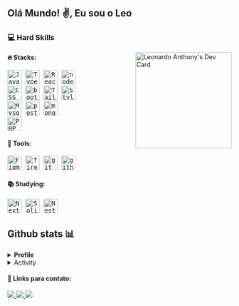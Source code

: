 ## Olá Mundo! :v:, Eu sou o Leo
  
### 💻 Hard Skills

<a href="https://app.daily.dev/leondev">
<img src="https://api.daily.dev/devcards/v2/mS2nUCeDRF2RgeJpgcLhI.png?type=default&r=1cl" width="216" align="right" alt="Leonardo Anthony's Dev Card"/>
</a>

#### 🔥 Stacks: <br/>
   <samp>
    <p align="left">
    <img alt="Javascript" src="https://skillicons.dev/icons?i=javascript&theme=dark" width="32px" />
      <img alt="TypeScript" src="https://skillicons.dev/icons?i=typescript&theme=dark" width="32px" />
      <img alt="React" src="https://skillicons.dev/icons?i=react" width="32px" />
      <img alt="node" src="https://skillicons.dev/icons?i=nodejs" width="32px" />
      <br>
      <img alt="CSS" src="https://skillicons.dev/icons?i=css&theme=dark" width="32px" />
      <img alt="bootstrap" src="https://skillicons.dev/icons?i=bootstrap&theme=dark" width="32px" />
      <img alt="Tailwind" src="https://skillicons.dev/icons?i=tailwind&theme=dark" width="32px" />
      <img alt="Styled" src="https://skillicons.dev/icons?i=styledcomponents&theme=dark" width="32px" />
      <br>
      <img alt="Mysql" src="https://skillicons.dev/icons?i=mysql&theme=dark" width="32px" />
      <img alt="postgres" src="https://skillicons.dev/icons?i=postgres&theme=dark" width="32px" />
      <img alt="mongo" src="https://skillicons.dev/icons?i=mongodb&theme=dark" width="32px" />
      <br>
      <img alt="PHP" src="https://skillicons.dev/icons?i=php&theme=dark" width="32px" />
    </p>
  </samp>

#### 🔨 Tools: <br/>
   <samp>
    <p align="left">
      <img alt="Figma" src="https://skillicons.dev/icons?i=figma&theme=dark" width="32px" />
      <img alt="firebase" src="https://skillicons.dev/icons?i=firebase&theme=dark" width="32px" />
      <img alt="git" src="https://skillicons.dev/icons?i=git&theme=dark" width="32px" />
      <img alt="github" src="https://skillicons.dev/icons?i=github&theme=dark" width="32px" />
    </p>
  </samp>
  
  #### 📚 Studying: <br/>
  
  <samp>
    <p align="left">
      <img alt="Next" src="https://skillicons.dev/icons?i=next&theme=dark" width="32px" />
      <img alt="Solidity" src="https://skillicons.dev/icons?i=solidity" width="32px" />
      <img alt="Nest" src="https://skillicons.dev/icons?i=nestjs" width="32px" />
    </p>
  </samp>

## Github stats 📊

<details>
  <summary><b>Profile </b></summary>
 
  <p align="center">
  <img align="center"
      src="https://github-readme-stats.vercel.app/api/top-langs/?username=leonardoanthony&layout=compact&title_color=58A6DA&icon_color=8B949E&text_color=8B949E&bg_color=ffffff00"
    />
  <img align="center"
      height="165" src="https://github-readme-stats.vercel.app/api?username=leonardoanthony&show_icons=true&title_color=58A6DA&icon_color=8B949E&text_color=8B949E&bg_color=ffffff00" />
</p>
</details>

<details>
  <summary>Activity</summary>
  <br/>
<img alt="leonardoanthony's Activity Graph" src="https://github-readme-activity-graph.vercel.app/graph?username=leonardoanthony&theme=github&border=none" />
</details>

#### :link: Links para contato:

<p align="left">
  <a href="https://www.instagram.com/leonardoanthony.dev/" alt="Instagram">
    <img src="https://img.shields.io/badge/Instagram-8a2be2.svg?style=for-the-badge&logo=Instagram&logoColor=white"/>
  </a>          
  
  <a href="https://www.linkedin.com/in/leonardoanthony-dev/" alt="Linkedin">
    <img src="https://img.shields.io/badge/linkedin-8a2be2.svg?style=for-the-badge&logo=linkedin&logoColor=white"/>
  </a>
  
  <a href="mailto:leonardoanthony.dev@gmail.com" alt="Email">
    <img src="https://img.shields.io/badge/Gmail-8a2be2?style=for-the-badge&logo=gmail&logoColor=white"/>
  </a>
</p>

